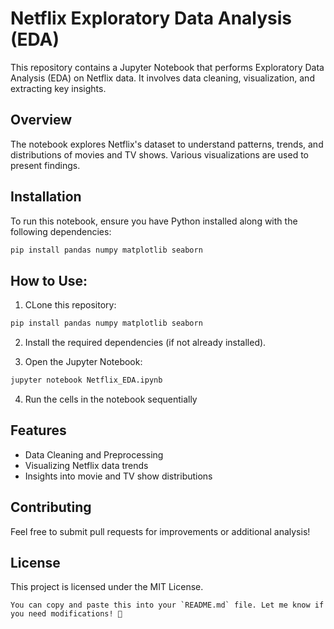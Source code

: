 # Netflix Exploratory Data Analysis (EDA)

This repository contains a Jupyter Notebook that performs Exploratory Data Analysis (EDA) on Netflix data. It involves data cleaning, visualization, and extracting key insights.

## Overview
The notebook explores Netflix's dataset to understand patterns, trends, and distributions of movies and TV shows. Various visualizations are used to present findings.

## Installation

To run this notebook, ensure you have Python installed along with the following dependencies:

```bash
pip install pandas numpy matplotlib seaborn
```

## How to Use:

1. CLone this repository:

```bash
pip install pandas numpy matplotlib seaborn
```

2. Install the required dependencies (if not already installed).

3. Open the Jupyter Notebook:

```bash
jupyter notebook Netflix_EDA.ipynb
```
4. Run the cells in the notebook sequentially


## Features

* Data Cleaning and Preprocessing
* Visualizing Netflix data trends
* Insights into movie and TV show distributions


## Contributing
Feel free to submit pull requests for improvements or additional analysis!


## License
This project is licensed under the MIT License.

```vbnet
You can copy and paste this into your `README.md` file. Let me know if you need modifications! 🚀

```
